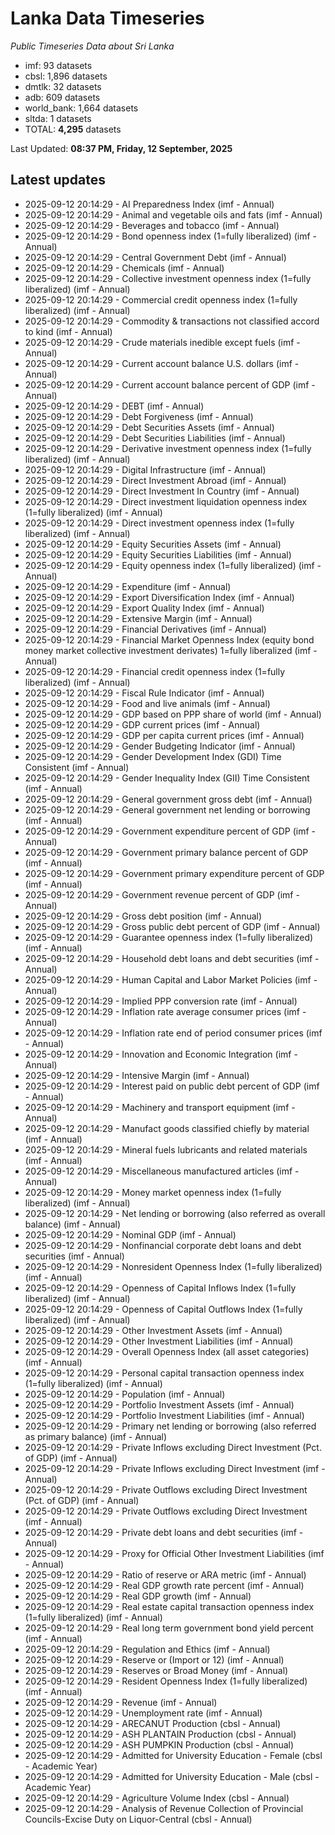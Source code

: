 # Lanka Data Timeseries
*Public Timeseries Data about Sri Lanka*

* imf: 93 datasets
* cbsl: 1,896 datasets
* dmtlk: 32 datasets
* adb: 609 datasets
* world_bank: 1,664 datasets
* sltda: 1 datasets
* TOTAL: **4,295** datasets

Last Updated: **08:37 PM, Friday, 12 September, 2025**

## Latest updates

* 2025-09-12 20:14:29 - AI Preparedness Index (imf - Annual)
* 2025-09-12 20:14:29 - Animal and vegetable oils and fats (imf - Annual)
* 2025-09-12 20:14:29 - Beverages and tobacco (imf - Annual)
* 2025-09-12 20:14:29 - Bond openness index (1=fully liberalized) (imf - Annual)
* 2025-09-12 20:14:29 - Central Government Debt (imf - Annual)
* 2025-09-12 20:14:29 - Chemicals (imf - Annual)
* 2025-09-12 20:14:29 - Collective investment openness index (1=fully liberalized) (imf - Annual)
* 2025-09-12 20:14:29 - Commercial credit openness index (1=fully liberalized) (imf - Annual)
* 2025-09-12 20:14:29 - Commodity & transactions not classified accord to kind (imf - Annual)
* 2025-09-12 20:14:29 - Crude materials inedible except fuels (imf - Annual)
* 2025-09-12 20:14:29 - Current account balance U.S. dollars (imf - Annual)
* 2025-09-12 20:14:29 - Current account balance percent of GDP (imf - Annual)
* 2025-09-12 20:14:29 - DEBT (imf - Annual)
* 2025-09-12 20:14:29 - Debt Forgiveness (imf - Annual)
* 2025-09-12 20:14:29 - Debt Securities Assets (imf - Annual)
* 2025-09-12 20:14:29 - Debt Securities Liabilities (imf - Annual)
* 2025-09-12 20:14:29 - Derivative investment openness index (1=fully liberalized) (imf - Annual)
* 2025-09-12 20:14:29 - Digital Infrastructure (imf - Annual)
* 2025-09-12 20:14:29 - Direct Investment Abroad (imf - Annual)
* 2025-09-12 20:14:29 - Direct Investment In Country (imf - Annual)
* 2025-09-12 20:14:29 - Direct investment liquidation openness index (1=fully liberalized) (imf - Annual)
* 2025-09-12 20:14:29 - Direct investment openness index (1=fully liberalized) (imf - Annual)
* 2025-09-12 20:14:29 - Equity Securities Assets (imf - Annual)
* 2025-09-12 20:14:29 - Equity Securities Liabilities (imf - Annual)
* 2025-09-12 20:14:29 - Equity openness index (1=fully liberalized) (imf - Annual)
* 2025-09-12 20:14:29 - Expenditure (imf - Annual)
* 2025-09-12 20:14:29 - Export Diversification Index (imf - Annual)
* 2025-09-12 20:14:29 - Export Quality Index (imf - Annual)
* 2025-09-12 20:14:29 - Extensive Margin (imf - Annual)
* 2025-09-12 20:14:29 - Financial Derivatives (imf - Annual)
* 2025-09-12 20:14:29 - Financial Market Openness Index (equity bond money market collective investment derivates) 1=fully liberalized (imf - Annual)
* 2025-09-12 20:14:29 - Financial credit openness index (1=fully liberalized) (imf - Annual)
* 2025-09-12 20:14:29 - Fiscal Rule Indicator (imf - Annual)
* 2025-09-12 20:14:29 - Food and live animals (imf - Annual)
* 2025-09-12 20:14:29 - GDP based on PPP share of world (imf - Annual)
* 2025-09-12 20:14:29 - GDP current prices (imf - Annual)
* 2025-09-12 20:14:29 - GDP per capita current prices (imf - Annual)
* 2025-09-12 20:14:29 - Gender Budgeting Indicator (imf - Annual)
* 2025-09-12 20:14:29 - Gender Development Index (GDI) Time Consistent (imf - Annual)
* 2025-09-12 20:14:29 - Gender Inequality Index (GII) Time Consistent (imf - Annual)
* 2025-09-12 20:14:29 - General government gross debt (imf - Annual)
* 2025-09-12 20:14:29 - General government net lending or borrowing (imf - Annual)
* 2025-09-12 20:14:29 - Government expenditure percent of GDP (imf - Annual)
* 2025-09-12 20:14:29 - Government primary balance percent of GDP (imf - Annual)
* 2025-09-12 20:14:29 - Government primary expenditure percent of GDP (imf - Annual)
* 2025-09-12 20:14:29 - Government revenue percent of GDP (imf - Annual)
* 2025-09-12 20:14:29 - Gross debt position (imf - Annual)
* 2025-09-12 20:14:29 - Gross public debt percent of GDP (imf - Annual)
* 2025-09-12 20:14:29 - Guarantee openness index (1=fully liberalized) (imf - Annual)
* 2025-09-12 20:14:29 - Household debt loans and debt securities (imf - Annual)
* 2025-09-12 20:14:29 - Human Capital and Labor Market Policies (imf - Annual)
* 2025-09-12 20:14:29 - Implied PPP conversion rate (imf - Annual)
* 2025-09-12 20:14:29 - Inflation rate average consumer prices (imf - Annual)
* 2025-09-12 20:14:29 - Inflation rate end of period consumer prices (imf - Annual)
* 2025-09-12 20:14:29 - Innovation and Economic Integration (imf - Annual)
* 2025-09-12 20:14:29 - Intensive Margin (imf - Annual)
* 2025-09-12 20:14:29 - Interest paid on public debt percent of GDP (imf - Annual)
* 2025-09-12 20:14:29 - Machinery and transport equipment (imf - Annual)
* 2025-09-12 20:14:29 - Manufact goods classified chiefly by material (imf - Annual)
* 2025-09-12 20:14:29 - Mineral fuels lubricants and related materials (imf - Annual)
* 2025-09-12 20:14:29 - Miscellaneous manufactured articles (imf - Annual)
* 2025-09-12 20:14:29 - Money market openness index (1=fully liberalized) (imf - Annual)
* 2025-09-12 20:14:29 - Net lending or borrowing (also referred as overall balance) (imf - Annual)
* 2025-09-12 20:14:29 - Nominal GDP (imf - Annual)
* 2025-09-12 20:14:29 - Nonfinancial corporate debt loans and debt securities (imf - Annual)
* 2025-09-12 20:14:29 - Nonresident Openness Index (1=fully liberalized) (imf - Annual)
* 2025-09-12 20:14:29 - Openness of Capital Inflows Index (1=fully liberalized) (imf - Annual)
* 2025-09-12 20:14:29 - Openness of Capital Outflows Index (1=fully liberalized) (imf - Annual)
* 2025-09-12 20:14:29 - Other Investment Assets (imf - Annual)
* 2025-09-12 20:14:29 - Other Investment Liabilities (imf - Annual)
* 2025-09-12 20:14:29 - Overall Openness Index (all asset categories) (imf - Annual)
* 2025-09-12 20:14:29 - Personal capital transaction openness index (1=fully liberalized) (imf - Annual)
* 2025-09-12 20:14:29 - Population (imf - Annual)
* 2025-09-12 20:14:29 - Portfolio Investment Assets (imf - Annual)
* 2025-09-12 20:14:29 - Portfolio Investment Liabilities (imf - Annual)
* 2025-09-12 20:14:29 - Primary net lending or borrowing (also referred as primary balance) (imf - Annual)
* 2025-09-12 20:14:29 - Private Inflows excluding Direct Investment (Pct. of GDP) (imf - Annual)
* 2025-09-12 20:14:29 - Private Inflows excluding Direct Investment (imf - Annual)
* 2025-09-12 20:14:29 - Private Outflows excluding Direct Investment (Pct. of GDP) (imf - Annual)
* 2025-09-12 20:14:29 - Private Outflows excluding Direct Investment (imf - Annual)
* 2025-09-12 20:14:29 - Private debt loans and debt securities (imf - Annual)
* 2025-09-12 20:14:29 - Proxy for Official Other Investment Liabilities (imf - Annual)
* 2025-09-12 20:14:29 - Ratio of reserve or ARA metric (imf - Annual)
* 2025-09-12 20:14:29 - Real GDP growth rate percent (imf - Annual)
* 2025-09-12 20:14:29 - Real GDP growth (imf - Annual)
* 2025-09-12 20:14:29 - Real estate capital transaction openness index (1=fully liberalized) (imf - Annual)
* 2025-09-12 20:14:29 - Real long term government bond yield percent (imf - Annual)
* 2025-09-12 20:14:29 - Regulation and Ethics (imf - Annual)
* 2025-09-12 20:14:29 - Reserve or (Import or 12) (imf - Annual)
* 2025-09-12 20:14:29 - Reserves or Broad Money (imf - Annual)
* 2025-09-12 20:14:29 - Resident Openness Index (1=fully liberalized) (imf - Annual)
* 2025-09-12 20:14:29 - Revenue (imf - Annual)
* 2025-09-12 20:14:29 - Unemployment rate (imf - Annual)
* 2025-09-12 20:14:29 - ARECANUT Production (cbsl - Annual)
* 2025-09-12 20:14:29 - ASH PLANTAIN Production (cbsl - Annual)
* 2025-09-12 20:14:29 - ASH PUMPKIN Production (cbsl - Annual)
* 2025-09-12 20:14:29 - Admitted for University Education - Female (cbsl - Academic Year)
* 2025-09-12 20:14:29 - Admitted for University Education - Male (cbsl - Academic Year)
* 2025-09-12 20:14:29 - Agriculture Volume Index (cbsl - Annual)
* 2025-09-12 20:14:29 - Analysis of Revenue Collection of Provincial Councils-Excise Duty on Liquor-Central (cbsl - Annual)
